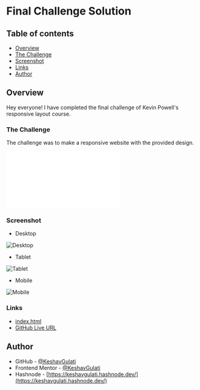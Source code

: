 # Final Challenge Solution

## Table of contents

- [Overview](#overview)
 - [The Challenge](#the-challenge)
 - [Screenshot](#screenshot)
 - [Links](#links)
- [Author](#author)

## **Overview**

Hey everyone! I have completed the final challenge of Kevin Powell's responsive layout course.

 ### The Challenge

 The challenge was to make a responsive website with the provided design.

 ![Design Image](final-challenge-specs.pdf)

 ### Screenshot

 - Desktop

 ![Desktop](/final-challenge-desktop-ss.png)

 - Tablet

 ![Tablet](/final-challenge-tablet-ss.png)

 - Mobile

 ![Mobile](/final-challenge-mobile-ss.png)

 ### Links

 - [index.html](index.html)
 - [GitHub Live URL](https://keshavgulati.github.io/Kevin-Powell-Final-Challenge/index.html)

## Author

- GitHub - [@KeshavGulati](https://github.com/KeshavGulati)
- Frontend Mentor - [@KeshavGulati](https://www.frontendmentor.io/profile/KeshavGulati)
- Hashnode - [https://keshavgulati.hashnode.dev/](https://keshavgulati.hashnode.dev/)